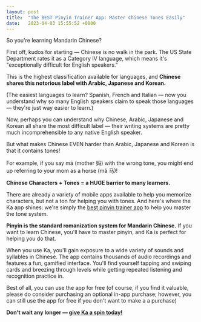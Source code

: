 ```yaml
---
layout: post
title:  "The BEST Pinyin Trainer App: Master Chinese Tones Easily"
date:   2023-04-03 15:55:52 +0800
---
```


So you're learning Mandarin Chinese? 

First off, kudos for starting — Chinese is no walk in the park. The US State Department rates it as a Category IV language, which means it's "exceptionally difficult for English speakers."

This is the highest classification available for languages, and **Chinese shares this notorious label with Arabic, Japanese and Korean.**

(The easiest languages to learn? Spanish, French and Italian — now you understand why so many English speakers claim to speak those languages — they're just way easier to learn.)

Now, perhaps you can understand why Chinese, Arabic, Japanese and Korean all share the most difficult label — their writing systems are pretty much incomprehensible to any native English speaker.

But what makes Chinese EVEN harder than Arabic, Japanese and Korean is that it contains tones!

For example, if you say mā (mother 妈) with the wrong tone, you might end up referring to your mom as a horse (mǎ 马)! 

**Chinese Characters + Tones = a HUGE barrier to many learners.**

There are already a variety of mobile apps available to help you memorize characters, but not a ton for helping you with tones. And here's where the Ka app shines: we're simply the [best pinyin trainer app](https://apps.apple.com/us/app/ka-chinese-tones-learn-pinyin/id6444140899) to help you master the tone system. 

**Pinyin is the standard romanization system for Mandarin Chinese.** If you want to learn Chinese, you'll have to master pinyin, and Ka is perfect for helping you do that. 

When you use Ka, you'll gain exposure to a wide variety of sounds and syllables in Chinese. The app contains thousands of audio recordings and features a fun, gamified interface. You'll find yourself tapping and swiping cards and breezing through levels while getting repeated listening and recognition practice in. 

Best of all, you can use the app for free (of course, if you find it valuable, please do consider purchasing an optional in-app purchase; however, you can still use the app for free if you don't want to make a a purchase)

**Don't wait any longer — [give Ka a spin today!](https://apps.apple.com/us/app/ka-chinese-tones-learn-pinyin/id6444140899)**